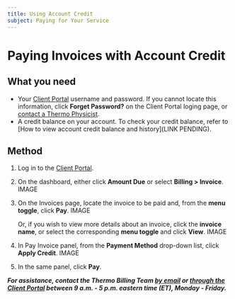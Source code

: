 ```yaml
---
title: Using Account Credit
subject: Paying for Your Service
---
```


# Paying Invoices with Account Credit

## What you need

* Your [Client Portal](https://www.thermo.io/login/) username and password. If you cannot locate this information, click **Forget Password?** on the Client Portal loging page, or [contact a Thermo Physicist](mailto:physicists@thermo.io).
* A credit balance on your account. To check your credit balance, refer to [How to view account credit balance and history](LINK PENDING).

## Method

1. Log in to the [Client Portal](https://www.thermo.io/login/).
2. On the dashboard, either click **Amount Due** or select **Billing > Invoice**.
   IMAGE

3. On the Invoices page, locate the invoice to be paid and, from the **menu toggle**, click **Pay**. 
   IMAGE
   
   Or, if you wish to view more details about an invoice, click the **invoice name**, or select the corresponding **menu toggle** and click **View**.
   IMAGE
   
4. In Pay Invoice panel, from the **Payment Method** drop-down list, click **Apply Credit**.
   IMAGE

5. In the same panel, click **Pay**.

**_For assistance, contact the Thermo Billing Team [by email](mailto:billing@thermo.io) or [through the Client Portal](https://www.thermo.io/login/) between 9 a.m. - 5 p.m. eastern time (ET), Monday - Friday._**

